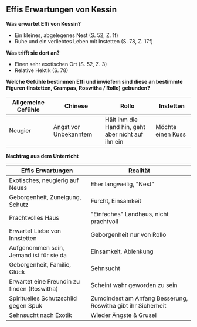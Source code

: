 ## Effis Erwartungen von Kessin

**Was erwartet Effi von Kessin?** 

- Ein kleines, abgelegenes Nest (S. 52, Z. 1f)
- Ruhe und ein verliebtes Leben mit Instetten (S. 78, Z. 17f)

**Was trifft sie dort an?**

- Einen sehr exotischen Ort (S. 52, Z. 3)
- Relative Hektik (S. 78)



**Welche Gefühle bestimmen Effi und inwiefern sind diese an bestimmte Figuren (Instetten, Crampas, Roswitha / Rollo) gebunden?**

Allgemeine Gefühle | Chinese               | Rollo                                              | Instetten
---                | ---                   | ---                                                | ---
Neugier            | Angst vor Unbekanntem | Hält ihm die Hand hin, geht aber nicht auf ihn ein | Möchte einen Kuss


**Nachtrag aus dem Unterricht**

Effis Erwartungen                           | Realität
---                                         | ---
Exotisches, neugierig auf Neues             | Eher langweilig, "Nest"
Geborgenheit, Zuneigung, Schutz             | Furcht, Einsamkeit
Prachtvolles Haus                           | "Einfaches" Landhaus, nicht prachtvoll
Erwartet Liebe von Innstetten               | Geborgenheit nur von Rollo
Aufgenommen sein, Jemand ist für sie da     | Einsamkeit, Ablenkung
Geborgenheit, Familie, Glück                | Sehnsucht
Erwartet eine Freundin zu finden (Roswitha) | Scheint wahr geworden zu sein
Spirituelles Schutzschild gegen Spuk        | Zumdindest am Anfang Besserung, Roswitha gibt ihr Sicherheit
Sehnsucht nach Exotik                       | Wieder Ängste & Grusel
